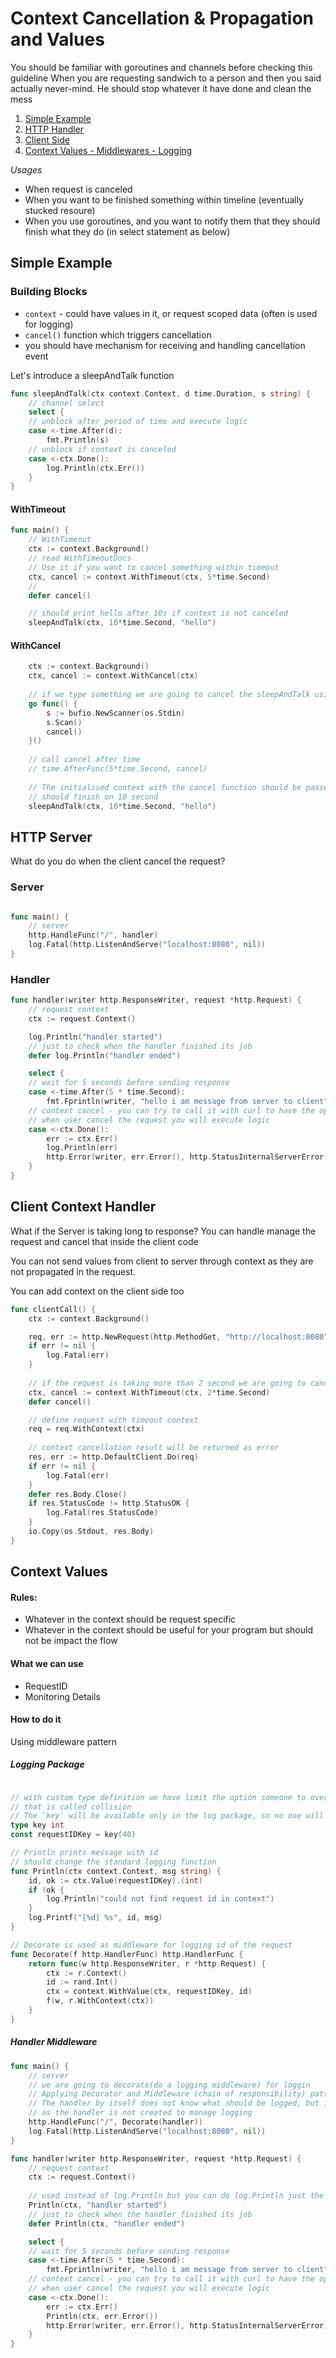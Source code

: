 # Context Cancellation & Propagation and Values
You should be familiar with goroutines and channels before checking this guideline
When you are requesting sandwich to a person and then you said actually never-mind. He should stop whatever it have done and clean the mess

1. [Simple Example](#simple-example)
2. [HTTP Handler](#http-server)
3. [Client Side](#client-context-handler)
4. [Context Values - Middlewares - Logging](#context-values)

*Usages*
- When request is canceled
- When you want to be finished something within timeline (eventually stucked resoure)
- When you use goroutines, and you want to notify them that they should finish what they do (in select statement as below)


## Simple Example

### Building Blocks 
- `context` - could have values in it, or request scoped data (often is used for logging)
- `cancel()` function which triggers cancellation
- you should have mechanism for receiving and handling cancellation event

Let's introduce a sleepAndTalk function
```go
func sleepAndTalk(ctx context.Context, d time.Duration, s string) {
	// channel select
	select {
	// unblock after period of time and execute logic
	case <-time.After(d):
		fmt.Println(s)
	// unblock if context is canceled	
	case <-ctx.Done():
		log.Println(ctx.Err())
	}
}
```

#### WithTimeout
```go
func main() {
	// WithTimeout
	ctx := context.Background()
	// read WithTimeoutDocs 
	// Use it if you want to cancel something within timeout
	ctx, cancel := context.WithTimeout(ctx, 5*time.Second)
	// 
	defer cancel()

	// should print hello after 10s if context is not canceled 
	sleepAndTalk(ctx, 10*time.Second, "hello")
```

#### WithCancel
```go
	ctx := context.Background()
	ctx, cancel := context.WithCancel(ctx)
	
	// if we type something we are going to cancel the sleepAndTalk using the cancel()
	go func() {
		s := bufio.NewScanner(os.Stdin)
		s.Scan()
		cancel()
	}()
	
	// call cancel after time
	// time.AfterFunc(5*time.Second, cancel)
	
	// The initialised context with the cancel function should be passed
	// should finish on 10 second
	sleepAndTalk(ctx, 10*time.Second, "hello")
```

## HTTP Server
What do you do when the client cancel the request?

### Server 
```go

func main() {
	// server
	http.HandleFunc("/", handler)
	log.Fatal(http.ListenAndServe("localhost:8080", nil))
}
```

### Handler
```go
func handler(writer http.ResponseWriter, request *http.Request) {
	// request context
	ctx := request.Context()

	log.Println("handler started")
	// just to check when the handler finished its job
	defer log.Println("handler ended")

	select {
	// wait for 5 seconds before sending response
	case <-time.After(5 * time.Second):
		fmt.Fprintln(writer, "hello i am message from server to client")
	// context cancel - you can try to call it with curl to have the option for canceling
	// when user cancel the request you will execute logic
	case <-ctx.Done():
		err := ctx.Err()
		log.Println(err)
		http.Error(writer, err.Error(), http.StatusInternalServerError)
	}
}
```

## Client Context Handler
What if the Server is taking long to response? You can handle manage the request and cancel that inside the client code

You can not send values from client to server through context as they are not propagated in the request.

You can add context on the client side too
```go
func clientCall() {
	ctx := context.Background()

	req, err := http.NewRequest(http.MethodGet, "http://localhost:8080", nil)
	if err != nil {
		log.Fatal(err)
	}
    
	// if the request is taking more than 2 second we are going to cancel it
	ctx, cancel := context.WithTimeout(ctx, 2*time.Second)
	defer cancel()

	// define request with timeout context 
	req = req.WithContext(ctx)
	
	// context cancellation result will be returned as error
	res, err := http.DefaultClient.Do(req)
	if err != nil {
		log.Fatal(err)
	}
	defer res.Body.Close()
	if res.StatusCode != http.StatusOK {
		log.Fatal(res.StatusCode)
	}
	io.Copy(os.Stdout, res.Body)
}
```

## Context Values
#### Rules:
- Whatever in the context should be request specific
- Whatever in the context should be useful for your program but should not be impact the flow

#### What we can use
- RequestID
- Monitoring Details

#### How to do it
Using middleware pattern

##### Logging Package

```go

// with custom type definition we have limit the option someone to override the key type with another value
// that is called collision
// The `key` will be available only in the log package, so no one will have access to such type 
type key int
const requestIDKey = key(40)

// Println prints message with id
// should change the standard logging function 
func Println(ctx context.Context, msg string) {
    id, ok := ctx.Value(requestIDKey).(int)
	if !ok {
		log.Println("could not find request id in context")
	}
	log.Printf("[%d] %s", id, msg)
}

// Decorate is used as middleware for logging id of the request
func Decorate(f http.HandlerFunc) http.HandlerFunc {
	return func(w http.ResponseWriter, r *http.Request) {
		ctx := r.Context()
		id := rand.Int()
		ctx = context.WithValue(ctx, requestIDKey, id)
		f(w, r.WithContext(ctx))
	}
}
```

##### Handler Middleware
```go
func main() {
	// server
	// we are going to decorate(do a logging middleware) for loggin
	// Applying Decorator and Middleware (chain of responsibility) pattern
	// The handler by itself does not know what should be logged, but it is not important
	// as the handler is not created to manage logging
	http.HandleFunc("/", Decorate(handler))
	log.Fatal(http.ListenAndServe("localhost:8080", nil))
}

func handler(writer http.ResponseWriter, request *http.Request) {
	// request context
	ctx := request.Context()
        
	// used instead of log.Println but you can do log.Println just the logging should be in log package
	Println(ctx, "handler started")
	// just to check when the handler finished its job
	defer Println(ctx, "handler ended")

	select {
	// wait for 5 seconds before sending response
	case <-time.After(5 * time.Second):
		fmt.Fprintln(writer, "hello i am message from server to client")
	// context cancel - you can try to call it with curl to have the option for canceling
	// when user cancel the request you will execute logic
	case <-ctx.Done():
		err := ctx.Err()
		Println(ctx, err.Error())
		http.Error(writer, err.Error(), http.StatusInternalServerError)
	}
}
```